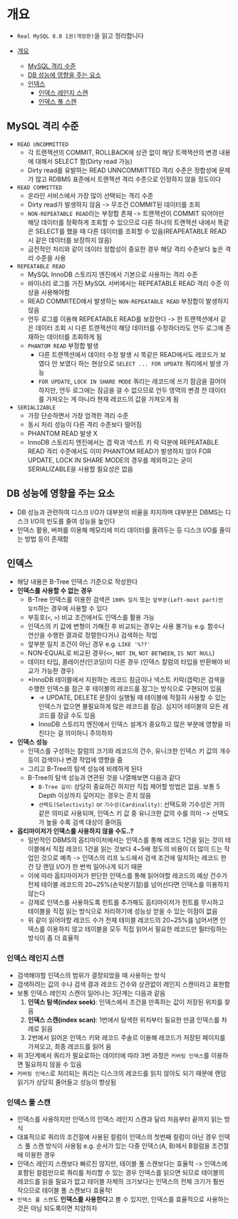 # 개요

- `Real MySQL 8.0 1권(개정판)`을 읽고 정리합니다

- [개요](#개요)
  - [MySQL 격리 수준](#mysql-격리-수준)
  - [DB 성능에 영향을 주는 요소](#db-성능에-영향을-주는-요소)
  - [인덱스](#인덱스)
    - [인덱스 레인지 스캔](#인덱스-레인지-스캔)
    - [인덱스 풀 스캔](#인덱스-풀-스캔)

## MySQL 격리 수준

- `READ UNCOMMITTED`
  - 각 트랜잭션의 COMMIT, ROLLBACK에 상관 없이 해당 트랙잭션의 변경 내용에 대해서 SELECT 함(Dirty read 가능)
  - Dirty read를 유발하는 READ UNNCOMMITTED 격리 수준은 정합성에 문제가 많고 RDBMS 표준에서 트랜잭션 격리 수준으로 인정하지 않을 정도이다
- `READ COMMITTED`
  - 온라인 서비스에서 가장 많이 선택되는 격리 수준
  - Dirty read가 발생하지 않음 -> 무조건 COMMIT된 데이터를 조회
  - `NON-REPEATABLE READ`라는 부정합 존재 -> 트랜잭션이 COMMIT 되어야만 해당 데이터를 정확하게 조회할 수 있으므로 다른 하나의 트랜잭션 내에서 똑같은 SELECT를 했을 때 다른 데이터를 조회할 수 있음(REAPEATABLE READ 시 같은 데이터를 보장하지 않음)
  - 금전적인 처리와 같이 데이터 정합성이 중요한 경우 해당 격리 수준보다 높은 격리 수준을 사용
- `REPEATABLE READ`
  - MySQL InnoDB 스토리지 엔진에서 기본으로 사용하는 격리 수준
  - 바이너리 로그를 가진 MySQL 서버에서는 REPEATABLE READ 격리 수준 이상을 사용해야함
  - READ COMMITED에서 발생하는 `NON-REPEATABLE READ` 부정합이 발생하지 않음
  - 언두 로그를 이용해 REPEATABLE READ를 보장한다 -> 한 트랜잭션에서 같은 데이터 조회 시 다른 트랜잭션이 해당 데이터를 수정하더라도 언두 로그에 존재하는 데이터를 조회하게 됨
  - `PHANTOM READ` 부정합 발생
    - 다른 트랜잭션에서 데이터 수정 발생 시 똑같은 READ에서도 레코드가 보였다 안 보였다 하는 현상으로 `SELECT ... FOR UPDATE` 쿼리에서 발생 가능
    - `FOR UPDATE`, `LOCK IN SHARE MODE` 쿼리는 레코드에 쓰기 잠금을 걸어야하지만, 언두 로그에는 잠금을 걸 수 없으므로 언두 영역의 변경 전 데이터를 가져오는 게 아니라 현재 레코드의 값을 가져오게 됨
- `SERIALIZABLE`
  - 가장 단순하면서 가장 엄격한 격리 수준
  - 동시 처리 성능이 다른 격리 수준보다 떨어짐
  - PHANTOM READ 발생 X
  - InnoDB 스토리지 엔진에서는 갭 락과 넥스트 키 락 덕분에 REPEATABLE READ 격리 수준에서도 이미 PHANTOM READ가 발생하지 않아 FOR UPDATE, LOCK IN SHARE MODE의 경우를 제외하고는 굳이 SERIALIZABLE을 사용할 필요성은 없음

## DB 성능에 영향을 주는 요소

- DB 성능과 관련하여 디스크 I/O가 대부분의 비율을 차지하며 대부분은 DBMS는 디스크 I/O의 빈도를 줄여 성능을 높인다
- 인덱스 활용, 버퍼를 이용해 메모리에 미리 데이터를 올려두는 등 디스크 I/O를 줄이는 방법 등이 존재함

## 인덱스

- 해당 내용은 B-Tree 인덱스 기준으로 작성한다
- **인덱스를 사용할 수 없는 경우**
  - B-Tree 인덱스를 이용한 검색은 `100% 일치` 또는 `앞부분(Left-most part)만 일치`하는 경우에 사용할 수 있다
  - 부등호(`<`, `>`) 비교 조건에서도 인덱스를 활용 가능
  - 인덱스의 키 값에 변형이 가해진 후 비교되는 경우는 사용 불가능 e.g. 함수나 연산을 수행한 결과로 정렬한다거나 검색하는 작업
  - 앞부분 일치 조건이 아닌 경우 e.g. `LIKE '%??'` 
  - NON-EQUAL로 비교된 경우(`<>`, `NOT IN`, `NOT BETWEEN`, `IS NOT NULL`)
  - 데이터 타입, 콜레이션(인코딩)이 다른 경우 (인덱스 칼럼의 타입을 반환해야 비교가 가능한 경우)
  - *InnoDB 테이블에서 지원하는 레코드 잠금이나 넥스트 키락(갭락)은 검색을 수행한 인덱스를 잠근 후 테이블의 레코드를 잠그는 방식으로 구현되어 있음
    - -> UPDATE, DELETE 문장이 실행될 때 테이블에 적절히 사용할 수 있는 인덱스가 없으면 불필요하게 많은 레코드를 잠금. 심지어 테이블의 모든 레코드를 잠글 수도 있음
    - InnoDB 스토리지 엔진에서 인덱스 설계가 중요하고 많은 부분에 영향을 미친다는 걸 의미하니 주의하자
- **인덱스 성능**
  - 인덱스를 구성하는 칼럼의 크기와 레코드의 건수, 유니크한 인덱스 키 값의 개수 등이 검색이나 변경 작업에 영향을 줌
  - 그리고 B-Tree의 탐색 성능에 비례하게 된다
  - B-Tree의 탐색 성능과 연관된 것을 나열해보면 다음과 같다
    - `B-Tree 깊이`: 상당히 중요하긴 하지만 직접 제어할 방법은 없음. 보통 5 Depth 이상까지 깊어지는 경우는 흔치 않음
    - `선택도(Selectivity)` or `기수성(Cardinality)`: 선택도와 기수성은 거의 같은 의미로 사용되며, 인덱스 키 값 중 유니크한 값의 수를 의미 -> 선택도가 높을 수록 검색 대상이 줄어듬
- **옵티마이저가 인덱스를 사용하지 않을 수도..?**
  - 일반적인 DBMS의 옵티마이저에서는 인덱스를 통해 레코드 1건을 읽는 것이 테이블에서 직접 레코드 1건을 읽는 것보다 4~5배 정도의 비용이 더 많이 드는 작업인 것으로 예측
  -> 인덱스의 리프 노드에서 검색 조건에 일치하는 레코드 한 건 당 랜덤 I/O가 한 번씩 일어나게 되기 때문
  - 이에 따라 옵티마이저가 판단한 인덱스를 통해 읽어야할 레코드의 예상 건수가 전체 테이블 레코드의 20~25%(손익분기점)를 넘어선다면 인덱스를 이용하지 않는다
  - 강제로 인덱스를 사용하도록 힌트를 추가해도 옵티마이저가 힌트를 무시하고 테이블을 직접 읽는 방식으로 처리하기에 성능상 얻을 수 있는 이점이 없음
  - 위 같이 읽어야할 레코드 수가 전체 테이블 레코드의 20~25%를 넘어서면 인덱스를 이용하지 않고 테이블을 모두 직접 읽어서 필요한 레코드만 필터링하는 방식이 좀 더 효율적

### 인덱스 레인지 스캔

- 검색해야할 인덱스의 범위가 결정되었을 때 사용하는 방식
- 검색하려는 값의 수나 검색 결과 레코드 건수와 상관없이 레인지 스캔이라고 표현함
- 보통 인덱스 레인지 스캔이 일어나는 3단계는 다음과 같음
  1. **인덱스 탐색(index seek)**: 인덱스에서 조건을 만족하는 값이 저장된 위치를 찾음
  2. **인덱스 스캔(index scan)**: 1번에서 탐색한 위치부터 필요한 만큼 인덱스를 차례로 읽음
  3. 2번에서 읽어온 인덱스 키와 레코드 주솔르 이용해 레코드가 저장된 페이지를 가져오고, 최종 레코드를 읽어 옴
- 위 3단계에서 쿼리가 필요로하는 데이터에 따라 3번 과정은 `커버링 인덱스`를 이용하면 필요하지 않을 수 있음
- `커버링 인덱스`로 처리되는 쿼리는 디스크의 레코드를 읽지 않아도 되기 때문에 랜덤 읽기가 상당히 줄어들고 성능이 향상됨
  
### 인덱스 풀 스캔

- 인덱스를 사용하지만 인덱스의 인덱스 레인지 스캔과 달리 처음부터 끝까지 읽는 방식
- 대표적으로 쿼리의 조건절에 사용된 컬럼이 인덱스의 첫번째 컬럼이 아닌 경우 인덱스 풀 스캔 방식이 사용됨 e.g. 순서가 있는 다중 인덱스(A, B)에서 B컬럼을 조건절에 이용한 경우
- 인덱스 레인지 스캔보다 빠르진 않지만, 테이블 풀 스캔보다는 효율적
  -> 인덱스에 포함된 컬럼만으로 쿼리를 처리할 수 있는 경우 인덱스를 읽으면 되므로 테이블의 레코드를 읽을 필요가 없고 테이블 자체의 크기보다는 인덱스의 전체 크기가 훨씬 작으므로 테이블 풀 스캔보다 효율적!
- `인덱스 풀 스캔`도 **인덱스를 사용한다**고 볼 수 있지만, 인덱스를 효율적으로 사용하는 것은 아님 되도록이면 지양하자
